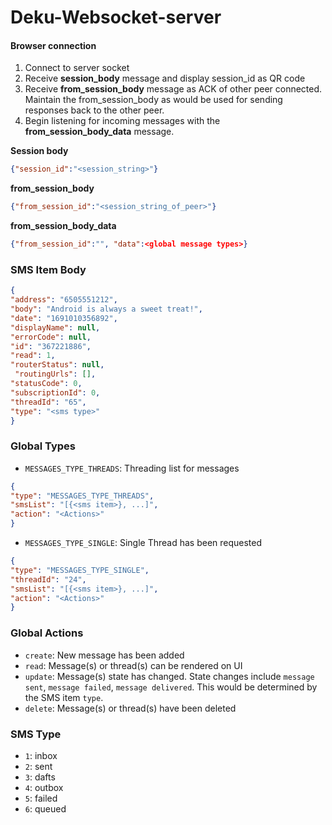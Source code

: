 # Deku-Websocket-server

#### Browser connection
1. Connect to server socket
2. Receive <b>session_body</b> message and display session_id as QR code
3. Receive <b>from_session_body</b> message as ACK of other peer connected. Maintain the from_session_body as would be used for sending responses back to the other peer.
4. Begin listening for incoming messages with the <b>from_session_body_data</b> message.

<b>Session body</b>

```json
{"session_id":"<session_string>"}
```

<b>from_session_body</b>

```json
{"from_session_id":"<session_string_of_peer>"}
```

<b>from_session_body_data</b>

```json
{"from_session_id":"", "data":<global message types>}
```

### SMS Item Body
```json
{
"address": "6505551212",
"body": "Android is always a sweet treat!",
"date": "1691010356892",
"displayName": null,
"errorCode": null,
"id": "367221886",
"read": 1,
"routerStatus": null,
 "routingUrls": [],
"statusCode": 0,
"subscriptionId": 0,
"threadId": "65",
"type": "<sms type>"
}
```

### Global Types
- `MESSAGES_TYPE_THREADS`: Threading list for messages
```json
{
"type": "MESSAGES_TYPE_THREADS",
"smsList": "[{<sms item>}, ...]",
"action": "<Actions>"
}
```
- `MESSAGES_TYPE_SINGLE`: Single Thread has been requested
```json
{
"type": "MESSAGES_TYPE_SINGLE",
"threadId": "24",
"smsList": "[{<sms item>}, ...]",
"action": "<Actions>"
}
```

### Global Actions
- `create`: New message has been added
- `read`: Message(s) or thread(s) can be rendered on UI
- `update`: Message(s) state has changed. State changes include `message sent`, `message failed`, `message delivered`. This would be determined by the SMS item `type`.
- `delete`: Message(s) or thread(s) have been deleted 

### SMS Type
- `1`: inbox
- `2`: sent
- `3`: dafts
- `4`: outbox
- `5`: failed
- `6`: queued

